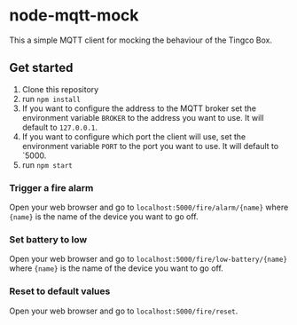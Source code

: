 # node-mqtt-mock
This a simple MQTT client for mocking the behaviour of the Tingco Box.


## Get started
1. Clone this repository
2. run `npm install`
3. If you want to configure the address to the MQTT broker set the environment variable `BROKER` to the address you want to use. It will default to `127.0.0.1`.
4. If you want to configure which port the client will use, set the environment variable `PORT` to the port you want to use. It will default to `5000.
5. run `npm start`


### Trigger a fire alarm
Open your web browser and go to `localhost:5000/fire/alarm/{name}` where `{name}` is the name of the device you want to go off.

### Set battery to low
Open your web browser and go to `localhost:5000/fire/low-battery/{name}` where `{name}` is the name of the device you want to go off.

### Reset to default values
Open your web browser and go to `localhost:5000/fire/reset`.
